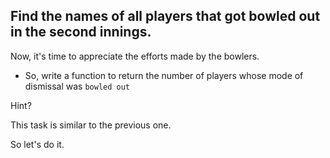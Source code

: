 ## Find the names of all players that got bowled out in the second innings.

Now, it's time to appreciate the efforts made by the bowlers.

* So, write a function to return the number of players whose mode of dismissal was `bowled out`

Hint?

This task is similar to the previous one.

So let's do it.
